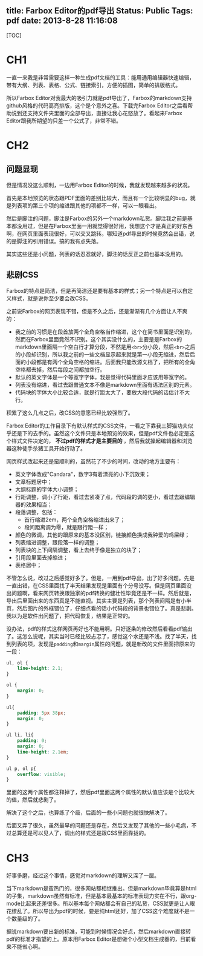 title: Farbox Editor的pdf导出
Status: Public
Tags: pdf
date: 2013-8-28 11:16:08
---

[TOC]

# CH1

一直一来我是非常需要这样一种生成pdf文档的工具：能用通用编辑器快速编辑，带有大纲、列表、表格、公式、链接索引，方便的插图，简单的排版格式。

所以Farbox Editor对我最大的吸引力就是pdf导出了，Farbox的markdown支持github风格的代码高亮排版，这个是个意外之喜。下载完Farbox Editor之后看帮助说到还支持文件夹里面的全部导出，直接让我心花怒放了。看起来Farbox Editor跟我所期望的只差一个公式了，非常不错。

<!--more-->

# CH2
## 问题显现

但是情况没这么顺利，一边用Farbox Editor的时候，我就发现越来越多的状况。

首先是本地预览的状态跟PDF里面的差别比较大，而且有一个比较明显的bug，就是列表项的第三个项的缩进跟其他的项都不一样，可以一眼看出。

然后是脚注的问题，脚注是Farbox的另外一个markdown私货。脚注我之前是基本都没用过，但是在Farbox里面一用就觉得很好用，我想这个才是真正的好东西啊，在网页里面表现很好，可以交叉跳转。哪知道pdf导出的时候竟然会出错，说的是脚注的引用错误。搞的我有点失落。

其实这些还是小问题，列表的话忍忍就好，脚注的话反正之前也基本没用的。

## 悲剧CSS

Farbox的特点是简洁，但是再简洁还是要有基本的样式；另一个特点是可以自定义样式，就是说你至少要会改CSS。

之前说Farbox的网页表现不错，但是不久之后，还是渐渐有几个方面让人不爽的：

- 我之前的习惯是在段首放两个全角空格当作缩进，这个在简书里面是识别的，然而在Farbox里面竟然不识别。这个其实没什么的，主要是是Farbox的markdown里面隔一个空白行才算分段，不然是用`<br>`分小段，然后`<br>`之后的小段却识别，所以我之前的一些文档显示起来就是第一小段无缩进，然后后面的小段都是有两个全角空格的缩进。后面我只能改源文档了，把所有的全角空格都去掉，然后每段之间都加空行。
- 默认的英文字体是一个等宽字字体，我是觉得代码里面才应该用等宽字的。
- 列表没有缩进，看过去跟普通文本不像是markdown里面有语法区别的元素。
- 代码块的字体大小比较合适，就是行距太大了，要放大段代码的话估计不大行。

积累了这么几点之后，改CSS的意愿已经比较强烈了。

Farbox Editor的工作目录下有默认样式的CSS文件，一看之下靠我三脚猫功夫似乎还是下的去手的。虽然这个文件只是本地预览的效果，但是pdf文件也必定是这个样式文件决定的， **不过pdf的样式才是主要目的** ，然后我就操起编辑器和浏览器这种徒手杀猪工具开始行动了。

网页样式改起来还是蛮顺利的，虽然花了不少的时间，改动的地方主要有：

- 英文字体改成"Candara"，数字3有着漂亮的小下沉效果；
- 文章标题居中；
- 大纲标题的字体大小调整；
- 行距调整，调小了行距，看过去紧凑了点，代码段的调的更小，看过去跟编辑器的效果相当；
- 段落调整，包括：
	- 首行缩进2em，两个全角空格缩进出来了；
	- 段间距离调为零，就是跟行距一样；
- 颜色的微调，其他的跟原来的基本没区别，链接颜色换成我钟爱的鸡屎绿；
- 列表缩进调整，跟段落一样的调整；
- 列表块的上下间隔调整，看上去终于像是独立的块了；
- 引用段里面去掉缩进；
- 表格居中；

不管怎么说，改过之后感觉好多了。但是，一用到pdf导出，出了好多问题。先是一直出错，在CSS里面找了半天结果发现是里面有个分号没写。但是网页里面没出问题啊，看来网页转换跟独家的pdf转换的健壮性毕竟还是不一样。然后就是，导出后里面出来的东西真是不能直视。其实主要是列表，那个列表间隔是有小半页，然后图片的外框错位了，仔细点看的话小代码段的背景也错位了。真是悲剧。我以为是软件出问题了，把代码恢复，结果是正常的。

没办法，pdf的样式这样网页再好也不能用啊。只好逐条的修改然后看看pdf输出了。这怎么说呢，其实当时已经比较忐忑了，感觉这个水还是不浅。找了半天，找到列表的项，发现是`padding`和`margin`属性的问题，就是新改的文件里面把原来的一段：
```css
ul, ol {
	line-height: 2.1;
}

ol {
	margin: 0;
}

ul{
	padding: 5px 38px;
	margin: 0;
}

ul li, li{
	padding: 0;
	margin: 0;
	line-height: 2.1em;
}

ul p, ol p{
	overflow: visible;
}
```
里面的这两个属性都注释掉了，然后pdf里面这两个属性的默认值应该是个比较大的值，然后就悲剧了。

解决了这个之后，也算练了个级，后面的一些小问题也就很快解决了。

后面又弄了很久，虽然最早的问题还是存在，然后又发现了其他的一些小毛病，不过总算还是可以见人了，调出的样式还是跟CSS里面靠拢的。

# CH3

好事多磨，经过这个事情，感觉对markdown的理解又深了一层。

当下markdown是蛮热门的，很多网站都相继推出。但是markdown毕竟算是html的子集，markdown虽然有标准，但是基本最基本的标准表现力实在不行，跟org-mode比起来还差很多。所以基本每个网站都会有自己的私货，CSS就更是让人眼花缭乱了。所以导出为pdf的时候，要是纯html还好，加了CSS这个难度就不是一个数量级的了。

据说markdown要出新的标准，可能到时候情况会好点，然后markdown直接转pdf的标准才指望的上。原本用Farbox Editor是想做个小型文档生成器的，目前看来不能省心啊。


